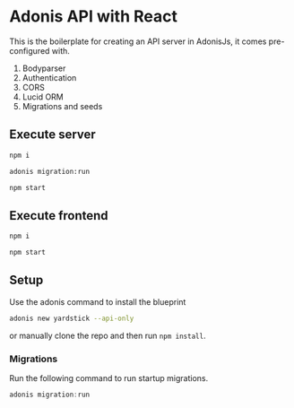 # Adonis API with React

This is the boilerplate for creating an API server in AdonisJs, it comes pre-configured with.

1. Bodyparser
2. Authentication
3. CORS
4. Lucid ORM
5. Migrations and seeds



## Execute server

```bash
npm i
```

```bash
adonis migration:run
```

```bash
npm start
```

## Execute frontend

```bash
npm i
```

```bash
npm start
```

## Setup

Use the adonis command to install the blueprint

```bash
adonis new yardstick --api-only
```

or manually clone the repo and then run `npm install`.


### Migrations

Run the following command to run startup migrations.

```js
adonis migration:run
```
